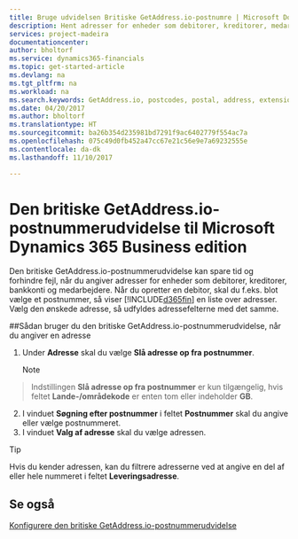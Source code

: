 ```yaml
---
title: Bruge udvidelsen Britiske GetAddress.io-postnumre | Microsoft Docs
description: Hent adresser for enheder som debitorer, kreditorer, medarbejdere og banker i Storbritannien fra tjenesten GetAddress.io.
services: project-madeira
documentationcenter: 
author: bholtorf
ms.service: dynamics365-financials
ms.topic: get-started-article
ms.devlang: na
ms.tgt_pltfrm: na
ms.workload: na
ms.search.keywords: GetAddress.io, postcodes, postal, address, extension
ms.date: 04/20/2017
ms.author: bholtorf
ms.translationtype: HT
ms.sourcegitcommit: ba26b354d235981bd7291f9ac6402779f554ac7a
ms.openlocfilehash: 075c49d0fb452a47cc67e21c56e9e7a69232555e
ms.contentlocale: da-dk
ms.lasthandoff: 11/10/2017

---
```


# <a name="the-getaddressio-uk-postcodes-extension-to-microsoft-dynamics-365-business-edition"></a>Den britiske GetAddress.io-postnummerudvidelse til Microsoft Dynamics 365 Business edition 
Den britiske GetAddress.io-postnummerudvidelse kan spare tid og forhindre fejl, når du angiver adresser for enheder som debitorer, kreditorer, bankkonti og medarbejdere. Når du opretter en debitor, skal du f.eks. blot vælge et postnummer, så viser [!INCLUDE[d365fin](includes/d365fin_md.md)] en liste over adresser. Vælg den ønskede adresse, så udfyldes adressefelterne med det samme.  

##<a name="to-use-the-getaddressio-uk-postcodes-extension-when-you-enter-an-address"></a>Sådan bruger du den britiske GetAddress.io-postnummerudvidelse, når du angiver en adresse
1. Under **Adresse** skal du vælge **Slå adresse op fra postnummer**.  

    > [!NOTE]  
>   Indstillingen **Slå adresse op fra postnummer** er kun tilgængelig, hvis feltet **Lande-/områdekode** er enten tom eller indeholder **GB**.
2. I vinduet **Søgning efter postnummer** i feltet **Postnummer** skal du angive eller vælge postnummeret.  
3. I vinduet **Valg af adresse** skal du vælge adressen.  

> [!TIP]  
>   Hvis du kender adressen, kan du filtrere adresserne ved at angive en del af eller hele nummeret i feltet **Leveringsadresse**.


## <a name="see-also"></a>Se også
[Konfigurere den britiske GetAddress.io-postnummerudvidelse](LocalFunctionality/UnitedKingdom/uk-setup-postal-code-service.md)

